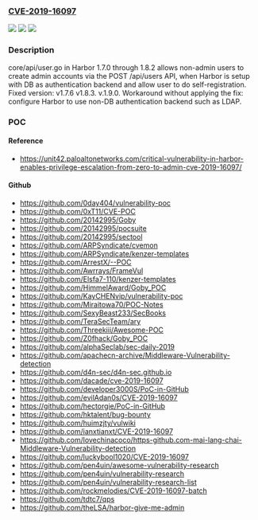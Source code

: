 ### [CVE-2019-16097](https://cve.mitre.org/cgi-bin/cvename.cgi?name=CVE-2019-16097)
![](https://img.shields.io/static/v1?label=Product&message=n%2Fa&color=blue)
![](https://img.shields.io/static/v1?label=Version&message=n%2Fa&color=blue)
![](https://img.shields.io/static/v1?label=Vulnerability&message=n%2Fa&color=brighgreen)

### Description

core/api/user.go in Harbor 1.7.0 through 1.8.2 allows non-admin users to create admin accounts via the POST /api/users API, when Harbor is setup with DB as authentication backend and allow user to do self-registration. Fixed version: v1.7.6 v1.8.3. v.1.9.0. Workaround without applying the fix: configure Harbor to use non-DB authentication backend such as LDAP.

### POC

#### Reference
- https://unit42.paloaltonetworks.com/critical-vulnerability-in-harbor-enables-privilege-escalation-from-zero-to-admin-cve-2019-16097/

#### Github
- https://github.com/0day404/vulnerability-poc
- https://github.com/0xT11/CVE-POC
- https://github.com/20142995/Goby
- https://github.com/20142995/pocsuite
- https://github.com/20142995/sectool
- https://github.com/ARPSyndicate/cvemon
- https://github.com/ARPSyndicate/kenzer-templates
- https://github.com/ArrestX/--POC
- https://github.com/Awrrays/FrameVul
- https://github.com/Elsfa7-110/kenzer-templates
- https://github.com/HimmelAward/Goby_POC
- https://github.com/KayCHENvip/vulnerability-poc
- https://github.com/Miraitowa70/POC-Notes
- https://github.com/SexyBeast233/SecBooks
- https://github.com/TeraSecTeam/ary
- https://github.com/Threekiii/Awesome-POC
- https://github.com/Z0fhack/Goby_POC
- https://github.com/alphaSeclab/sec-daily-2019
- https://github.com/apachecn-archive/Middleware-Vulnerability-detection
- https://github.com/d4n-sec/d4n-sec.github.io
- https://github.com/dacade/cve-2019-16097
- https://github.com/developer3000S/PoC-in-GitHub
- https://github.com/evilAdan0s/CVE-2019-16097
- https://github.com/hectorgie/PoC-in-GitHub
- https://github.com/hktalent/bug-bounty
- https://github.com/huimzjty/vulwiki
- https://github.com/ianxtianxt/CVE-2019-16097
- https://github.com/lovechinacoco/https-github.com-mai-lang-chai-Middleware-Vulnerability-detection
- https://github.com/luckybool1020/CVE-2019-16097
- https://github.com/pen4uin/awesome-vulnerability-research
- https://github.com/pen4uin/vulnerability-research
- https://github.com/pen4uin/vulnerability-research-list
- https://github.com/rockmelodies/CVE-2019-16097-batch
- https://github.com/tdtc7/qps
- https://github.com/theLSA/harbor-give-me-admin

